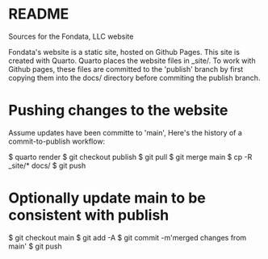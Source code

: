 # README

Sources for the Fondata, LLC website

Fondata's website is a static site, hosted on Github Pages. This site is created with Quarto. Quarto places the website files in _site/. To work with Github pages, these files are committed to the 'publish' branch by first copying them into the docs/ directory before commiting the publish branch. 

# Pushing changes to the website
Assume updates have been committe to 'main',
Here's the history of a commit-to-publish workflow:

$ quarto render
$ git checkout publish
$ git pull
$ git merge main
$ cp -R _site/* docs/
$ git push

# Optionally update main to be consistent with publish
$ git checkout main
$ git add -A
$ git commit -m'merged changes from main'
$ git push
